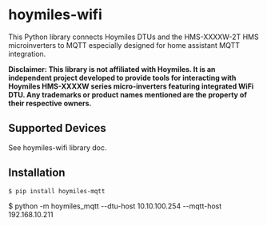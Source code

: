 # hoymiles-wifi

This Python library connects Hoymiles DTUs and the HMS-XXXXW-2T HMS microinverters to MQTT especially designed for home assistant MQTT integration.
 
**Disclaimer: This library is not affiliated with Hoymiles. It is an independent project developed to provide tools for interacting with Hoymiles HMS-XXXXW series micro-inverters featuring integrated WiFi DTU. Any trademarks or product names mentioned are the property of their respective owners.**

## Supported Devices

See hoymiles-wifi library doc.

## Installation

```
$ pip install hoymiles-mqtt
```


$ python -m hoymiles_mqtt --dtu-host 10.10.100.254 --mqtt-host 192.168.10.211
